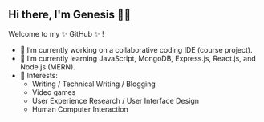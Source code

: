## Hi there, I'm Genesis 👋🏾

Welcome to my ✨ GitHub ✨ !

- 🔭 I’m currently working on a collaborative coding IDE (course project).
- 🌱 I’m currently learning JavaScript, MongoDB, Express.js, React.js, and Node.js (MERN).
- 💖 Interests: 
  - Writing / Technical Writing / Blogging 
  - Video games
  - User Experience Research / User Interface Design
  - Human Computer Interaction 
